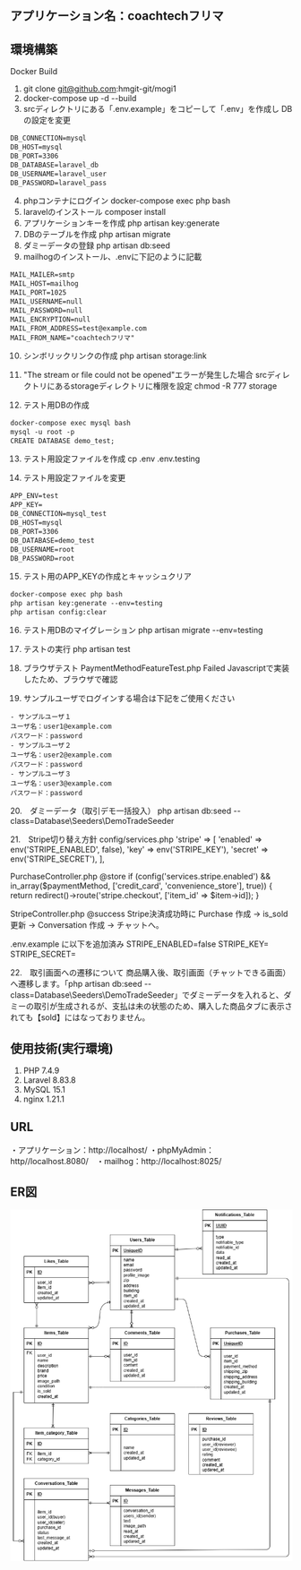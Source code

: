 ## アプリケーション名：coachtechフリマ

## 環境構築
Docker Build
1. git clone git@github.com:hmgit-git/mogi1
2. docker-compose up -d --build
3. srcディレクトリにある「.env.example」をコピーして「.env」を作成し DBの設定を変更
```
DB_CONNECTION=mysql
DB_HOST=mysql
DB_PORT=3306
DB_DATABASE=laravel_db
DB_USERNAME=laravel_user
DB_PASSWORD=laravel_pass
```
4. phpコンテナにログイン docker-compose exec php bash
5. laravelのインストール composer install
6. アプリケーションキーを作成 php artisan key:generate
7. DBのテーブルを作成 php artisan migrate
8. ダミーデータの登録 php artisan db:seed
9. mailhogのインストール、.envに下記のように記載
```
MAIL_MAILER=smtp
MAIL_HOST=mailhog
MAIL_PORT=1025
MAIL_USERNAME=null
MAIL_PASSWORD=null
MAIL_ENCRYPTION=null
MAIL_FROM_ADDRESS=test@example.com
MAIL_FROM_NAME="coachtechフリマ"
```
10. シンボリックリンクの作成 php artisan storage:link

11. "The stream or file could not be opened"エラーが発生した場合
srcディレクトリにあるstorageディレクトリに権限を設定
chmod -R 777 storage

12. テスト用DBの作成
```
docker-compose exec mysql bash
mysql -u root -p
CREATE DATABASE demo_test;
```
13. テスト用設定ファイルを作成
cp .env .env.testing

14. テスト用設定ファイルを変更
```
APP_ENV=test
APP_KEY=
DB_CONNECTION=mysql_test
DB_HOST=mysql
DB_PORT=3306
DB_DATABASE=demo_test
DB_USERNAME=root
DB_PASSWORD=root
```
15. テスト用のAPP_KEYの作成とキャッシュクリア
```
docker-compose exec php bash
php artisan key:generate --env=testing
php artisan config:clear
```
16. テスト用DBのマイグレーション
php artisan migrate --env=testing

17. テストの実行
php artisan test

18. ブラウザテスト
PaymentMethodFeatureTest.php
Failed
Javascriptで実装したため、ブラウザで確認

19. サンプルユーザでログインする場合は下記をご使用ください
```
- サンプルユーザ１
ユーザ名：user1@example.com
パスワード：password
- サンプルユーザ２
ユーザ名：user2@example.com
パスワード：password
- サンプルユーザ３
ユーザ名：user3@example.com
パスワード：password
```
20.　ダミーデータ（取引デモ一括投入）
php artisan db:seed --class=Database\\Seeders\\DemoTradeSeeder

21.　Stripe切り替え方針
config/services.php
'stripe' => [
    'enabled' => env('STRIPE_ENABLED', false),
    'key'     => env('STRIPE_KEY'),
    'secret'  => env('STRIPE_SECRET'),
],

PurchaseController.php @store
if (config('services.stripe.enabled') && in_array($paymentMethod, ['credit_card', 'convenience_store'], true)) {
    return redirect()->route('stripe.checkout', ['item_id' => $item->id]);
}

StripeController.php @success
Stripe決済成功時に Purchase 作成 → is_sold 更新 → Conversation 作成 → チャットへ。

.env.example に以下を追加済み
STRIPE_ENABLED=false
STRIPE_KEY=
STRIPE_SECRET=

22.　取引画面への遷移について
商品購入後、取引画面（チャットできる画面）へ遷移します。「php artisan db:seed --class=Database\\Seeders\\DemoTradeSeeder」でダミーデータを入れると、ダミーの取引が生成されるが、支払は未の状態のため、購入した商品タブに表示されても【sold】にはなっておりません。


## 使用技術(実行環境)
1. PHP 7.4.9
2. Laravel 8.83.8
3. MySQL 15.1
4. nginx 1.21.1

## URL
・アプリケーション：http://localhost/ ・phpMyAdmin：http//localhost.8080/　・mailhog：http://localhost:8025/

## ER図

![ER図](ER.drawio.png)
